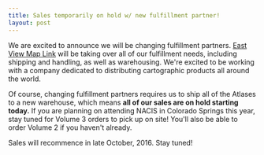 ```yaml
---
title: Sales temporarily on hold w/ new fulfillment partner!
layout: post
---
```


We are excited to announce we will be changing fulfillment partners. [East View Map Link](http://www.evmaplink.com/) will be taking over all of our fulfillment needs, including shipping and handling, as well as warehousing. We're excited to be working with a company dedicated to distributing cartographic products all around the world.

Of course, changing fulfillment partners requires us to ship all of the Atlases to a new warehouse, which means **all of our sales are on hold starting today.** If you are planning on attending NACIS in Colorado Springs this year, stay tuned for Volume 3 orders to pick up on site! You'll also be able to order Volume 2 if you haven't already.

Sales will recommence in late October, 2016. Stay tuned!
